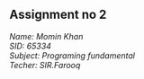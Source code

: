 ## Assignment no 2

*Name: Momin Khan*\
*SID: 65334*\
*Subject: Programing fundamental*\
*Techer: SIR.Farooq*
